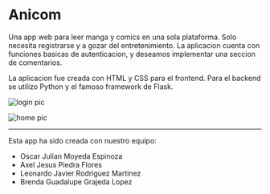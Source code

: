 # Anicom
Una app web para leer manga y comics en una sola plataforma. Solo necesita registrarse y a gozar del entretenimiento.
La aplicacion cuenta con funciones basicas de autenticacion, y deseamos implementar una seccion de comentarios.

La aplicacion fue creada con HTML y CSS para el frontend. Para el backend se utilizo Python y el famoso framework de Flask.

![login pic](https://github.com/0scarMoyeda/Anicom/assets/121258455/550972e7-4ef3-40fd-9261-b51f51a32a8e)

![home pic](https://github.com/0scarMoyeda/Anicom/assets/121258455/44fdbcdb-5f4d-4971-a776-33843d76e7ff)

-------------------------------------------
Esta app ha sido creada con nuestro equipo:
- Oscar Julian Moyeda Espinoza
- Axel Jesus Piedra Flores
- Leonardo Javier Rodriguez Martinez
- Brenda Guadalupe Grajeda Lopez
